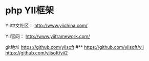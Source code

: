 php YII框架 
=======

YII中文社区：
http://www.yiichina.com/

YII官网：
http://www.yiiframework.com/

git地址
https://github.com/yiisoft #**
https://github.com/yiisoft/yii
https://github.com/yiisoft/yii2
